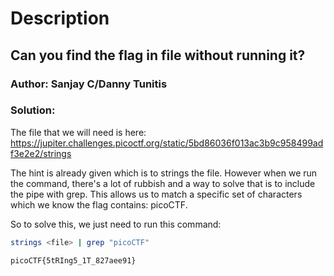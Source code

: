 # Description

## Can you find the flag in file without running it?

### Author: Sanjay C/Danny Tunitis

### Solution:

The file that we will need is here: https://jupiter.challenges.picoctf.org/static/5bd86036f013ac3b9c958499adf3e2e2/strings

The hint is already given which is to strings the file. However when we run the command, there's a lot of rubbish and a way to solve that is to include the pipe with grep. This allows us to match a specific set of characters which we know the flag contains: picoCTF.

So to solve this, we just need to run this command:

```bash
strings <file> | grep "picoCTF"

picoCTF{5tRIng5_1T_827aee91}
```